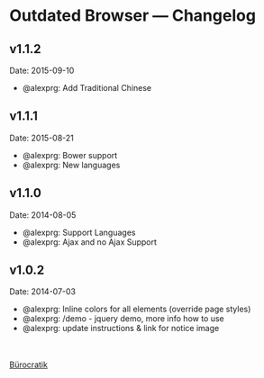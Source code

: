 
# Outdated Browser — Changelog

## v1.1.2
Date: 2015-09-10

 * @alexprg: Add Traditional Chinese

## v1.1.1
Date: 2015-08-21

 * @alexprg: Bower support
 * @alexprg: New languages


## v1.1.0
Date: 2014-08-05

 * @alexprg: Support Languages
 * @alexprg: Ajax and no Ajax Support


## v1.0.2
Date: 2014-07-03

 * @alexprg: Inline colors for all elements (override page styles)
 * @alexprg: /demo - jquery demo, more info how to use
 * @alexprg: update instructions & link for notice image

<br><br>
[Bürocratik](http://burocratik.com)
